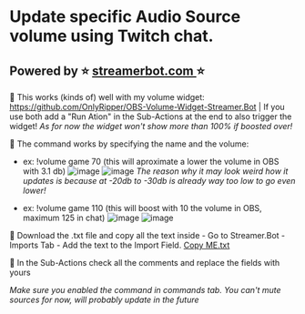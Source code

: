 # Update specific Audio Source volume using Twitch chat.

## Powered by ⭐ [streamerbot.com ](https://streamer.bot/) ⭐

🔘 This works (kinds of) well with my volume widget: https://github.com/OnlyRipper/OBS-Volume-Widget-Streamer.Bot | If you use both add a "Run Ation" in the Sub-Actions at the end to also trigger the widget!
*As for now the widget won't show more than 100% if boosted over!*

🔘 The command works by specifying the name and the volume:
* ex: !volume game 70 (this will aproximate a lower the volume in OBS with 3.1 db)
 ![image](https://github.com/user-attachments/assets/08dfee88-1601-47d9-b231-138e5431e532)
 ![image](https://github.com/user-attachments/assets/4ed79298-0f06-4bec-88a8-ac8301335138)
*The reason why it may look weird how it updates is because at -20db to -30db is already way too low to go even lower!*

* ex: !volume game 110 (this will boost with 10 the volume in OBS, maximum 125 in chat)
![image](https://github.com/user-attachments/assets/ce70b142-49e0-479f-80b4-a6f7f4db15f7)
![image](https://github.com/user-attachments/assets/d25b46f6-23b1-4138-888d-1a4e63877ad2)                

🔘 Download the .txt file and copy all the text inside - Go to Streamer.Bot - Imports Tab - Add the text to the Import Field.
[Copy ME.txt](https://github.com/user-attachments/files/16822995/Copy.ME.txt)

🔘 In the Sub-Actions check all the comments and replace the fields with yours

*Make sure you enabled the command in commands tab.*
*You can't mute sources for now, will probably update in the future*
